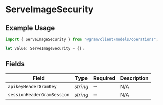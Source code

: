 # ServeImageSecurity

## Example Usage

```typescript
import { ServeImageSecurity } from "@gram/client/models/operations";

let value: ServeImageSecurity = {};
```

## Fields

| Field                      | Type                       | Required                   | Description                |
| -------------------------- | -------------------------- | -------------------------- | -------------------------- |
| `apikeyHeaderGramKey`      | *string*                   | :heavy_minus_sign:         | N/A                        |
| `sessionHeaderGramSession` | *string*                   | :heavy_minus_sign:         | N/A                        |